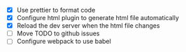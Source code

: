 - [x] Use prettier to format code
- [x] Configure html plugin to generate html file automatically
- [x] Reload the dev server when the html file changes
- [ ] Move TODO to github issues
- [ ] Configure webpack to use babel
